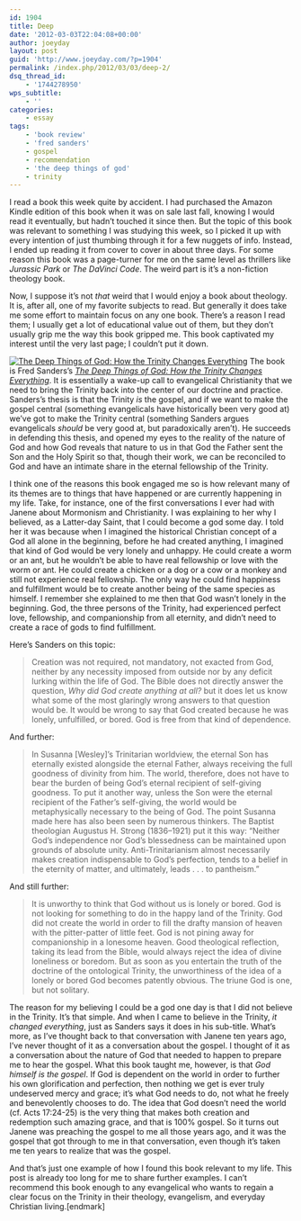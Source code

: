 ```yaml
---
id: 1904
title: Deep
date: '2012-03-03T22:04:08+00:00'
author: joeyday
layout: post
guid: 'http://www.joeyday.com/?p=1904'
permalink: /index.php/2012/03/03/deep-2/
dsq_thread_id:
    - '1744278950'
wps_subtitle:
    - ''
categories:
    - essay
tags:
    - 'book review'
    - 'fred sanders'
    - gospel
    - recommendation
    - 'the deep things of god'
    - trinity
---
```


I read a book this week quite by accident. I had purchased the Amazon Kindle edition of this book when it was on sale last fall, knowing I would read it eventually, but hadn’t touched it since then. But the topic of this book was relevant to something I was studying this week, so I picked it up with every intention of just thumbing through it for a few nuggets of info. Instead, I ended up reading it from cover to cover in about three days. For some reason this book was a page-turner for me on the same level as thrillers like <cite>Jurassic Park</cite> or <cite>The DaVinci Code</cite>. The weird part is it’s a non-fiction theology book.

Now, I suppose it’s not *that* weird that I would enjoy a book about theology. It is, after all, one of my favorite subjects to read. But generally it does take me some effort to maintain focus on any one book. There’s a reason I read them; I usually get a lot of educational value out of them, but they don’t usually grip me the way this book gripped me. This book captivated my interest until the very last page; I couldn’t put it down.

[![The Deep Things of God: How the Trinity Changes Everything](http://joeyday.com/wp-content/uploads/2012/03/deep-things-of-god.png "The Deep Things of God: How the Trinity Changes Everything")](http://amzn.com/1433513153/?tag=joeyday-20) The book is Fred Sanders’s <cite>[The Deep Things of God: How the Trinity Changes Everything](http://amzn.com/1433513153/?tag=joeyday-20)</cite>. It is essentially a wake-up call to evangelical Christianity that we need to bring the Trinity back into the center of our doctrine and practice. Sanders’s thesis is that the Trinity *is* the gospel, and if we want to make the gospel central (something evangelicals have historically been very good at) we’ve got to make the Trinity central (something Sanders argues evangelicals *should* be very good at, but paradoxically aren’t). He succeeds in defending this thesis, and opened my eyes to the reality of the nature of God and how God reveals that nature to us in that God the Father sent the Son and the Holy Spirit so that, though their work, we can be reconciled to God and have an intimate share in the eternal fellowship of the Trinity.

I think one of the reasons this book engaged me so is how relevant many of its themes are to things that have happened or are currently happening in my life. Take, for instance, one of the first conversations I ever had with Janene about Mormonism and Christianity. I was explaining to her why I believed, as a Latter-day Saint, that I could become a god some day. I told her it was because when I imagined the historical Christian concept of a God all alone in the beginning, before he had created anything, I imagined that kind of God would be very lonely and unhappy. He could create a worm or an ant, but he wouldn’t be able to have real fellowship or love with the worm or ant. He could create a chicken or a dog or a cow or a monkey and still not experience real fellowship. The only way he could find happiness and fulfillment would be to create another being of the same species as himself. I remember she explained to me then that God wasn’t lonely in the beginning. God, the three persons of the Trinity, had experienced perfect love, fellowship, and companionship from all eternity, and didn’t need to create a race of gods to find fulfillment.

Here’s Sanders on this topic:

> Creation was not required, not mandatory, not exacted from God, neither by any necessity imposed from outside nor by any deficit lurking within the life of God. The Bible does not directly answer the question, *Why did God create anything at all?* but it does let us know what some of the most glaringly wrong answers to that question would be. It would be wrong to say that God created because he was lonely, unfulfilled, or bored. God is free from that kind of dependence.

And further:

> In Susanna \[Wesley\]’s Trinitarian worldview, the eternal Son has eternally existed alongside the eternal Father, always receiving the full goodness of divinity from him. The world, therefore, does not have to bear the burden of being God’s eternal recipient of self-giving goodness. To put it another way, unless the Son were the eternal recipient of the Father’s self-giving, the world would be metaphysically necessary to the being of God. The point Susanna made here has also been seen by numerous thinkers. The Baptist theologian Augustus H. Strong (1836–1921) put it this way: “Neither God’s independence nor God’s blessedness can be maintained upon grounds of absolute unity. Anti-Trinitarianism almost necessarily makes creation indispensable to God’s perfection, tends to a belief in the eternity of matter, and ultimately, leads . . . to pantheism.”

And still further:

> It is unworthy to think that God without us is lonely or bored. God is not looking for something to do in the happy land of the Trinity. God did not create the world in order to fill the drafty mansion of heaven with the pitter-patter of little feet. God is not pining away for companionship in a lonesome heaven. Good theological reflection, taking its lead from the Bible, would always reject the idea of divine loneliness or boredom. But as soon as you entertain the truth of the doctrine of the ontological Trinity, the unworthiness of the idea of a lonely or bored God becomes patently obvious. The triune God is one, but not solitary.

The reason for my believing I could be a god one day is that I did not believe in the Trinity. It’s that simple. And when I came to believe in the Trinity, *it changed everything*, just as Sanders says it does in his sub-title. What’s more, as I’ve thought back to that conversation with Janene ten years ago, I’ve never thought of it as a conversation about the gospel. I thought of it as a conversation about the nature of God that needed to happen to prepare me to hear the gospel. What this book taught me, however, is that *God himself is the gospel*. If God is dependent on the world in order to further his own glorification and perfection, then nothing we get is ever truly undeserved mercy and grace; it’s what God needs to do, not what he freely and benevolently chooses to do. The idea that God doesn’t need the world (cf. Acts 17:24-25) is the very thing that makes both creation and redemption such amazing grace, and that is 100% gospel. So it turns out Janene was preaching the gospel to me all those years ago, and it was the gospel that got through to me in that conversation, even though it’s taken me ten years to realize that was the gospel.

And that’s just one example of how I found this book relevant to my life. This post is already too long for me to share further examples. I can’t recommend this book enough to any evangelical who wants to regain a clear focus on the Trinity in their theology, evangelism, and everyday Christian living.\[endmark\]